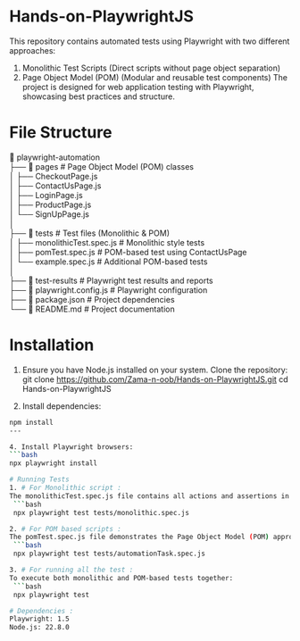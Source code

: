 # Hands-on-PlaywrightJS
This repository contains automated tests using Playwright with two different approaches:
  1. Monolithic Test Scripts (Direct scripts without page object separation)
  2. Page Object Model (POM) (Modular and reusable test components) 
The project is designed for web application testing with Playwright, showcasing best practices and structure.

# File Structure
📁 playwright-automation  
├── 📁 pages                      # Page Object Model (POM) classes  
│   ├── CheckoutPage.js  
│   ├── ContactUsPage.js  
│   ├── LoginPage.js  
│   ├── ProductPage.js  
│   └── SignUpPage.js  
│  
├── 📁 tests                     # Test files (Monolithic & POM)  
│   ├── monolithicTest.spec.js        # Monolithic style tests  
│   ├── pomTest.spec.js    # POM-based test using ContactUsPage  
│   └── example.spec.js           # Additional POM-based tests  
│  
├── 📁 test-results              # Playwright test results and reports  
├── 📄 playwright.config.js      # Playwright configuration  
├── 📄 package.json              # Project dependencies  
└── 📄 README.md                 # Project documentation  

# Installation
1. Ensure you have Node.js installed on your system.
Clone the repository:
  git clone https://github.com/Zama-n-oob/Hands-on-PlaywrightJS.git
  cd Hands-on-PlaywrightJS  

2. Install dependencies:
  ```bash 
  npm install
  ---

4. Install Playwright browsers:
  ```bash
  npx playwright install  

# Running Tests
1. # For Monolithic script :
The monolithicTest.spec.js file contains all actions and assertions in a single script without POM.
   ```bash
   npx playwright test tests/monolithic.spec.js  
 
2. # For POM based scripts :
The pomTest.spec.js file demonstrates the Page Object Model (POM) approach.
   ```bash
   npx playwright test tests/automationTask.spec.js  

3. # For running all the test :
To execute both monolithic and POM-based tests together:
   ```bash
   npx playwright test  

# Dependencies :
Playwright: 1.5
Node.js: 22.8.0

